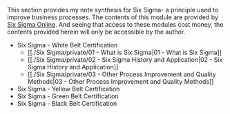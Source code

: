 This section provides my note synthesis for Six Sigma- a principle used to improve business processes. The contents of this module are provided by [Six Sigma Online](https://www.sixsigmaonline.org/). And seeing that access to these modules cost money, the contents provided herein will only be accessible by the author.

- Six Sigma - White Belt Certification
	- [[./Six Sigma/private/01 - What is Six Sigma|01 - What is Six Sigma]]
	- [[./Six Sigma/private/02 - Six Sigma History and Application|02 - Six Sigma History and Application]]
	- [[./Six Sigma/private/03 - Other Process Improvement and Quality Methods|03 - Other Process Improvement and Quality Methods]]
- Six Sigma - Yellow Belt Certification
- Six Sigma - Green Belt Certification
- Six Sigma - Black Belt Certification
